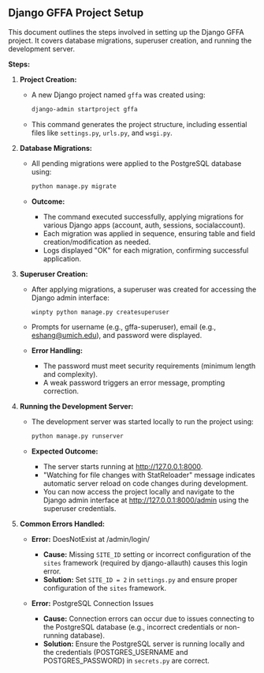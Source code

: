 ## Django GFFA Project Setup

This document outlines the steps involved in setting up the Django GFFA project. It covers database migrations, superuser creation, and running the development server.

**Steps:**

1. **Project Creation:**

   - A new Django project named `gffa`  was created using:

     ```bash
     django-admin startproject gffa
     ```

   - This command generates the project structure, including essential files like `settings.py`, `urls.py`, and `wsgi.py`.

2. **Database Migrations:**

   - All pending migrations were applied to the PostgreSQL database using:

     ```bash
     python manage.py migrate
     ```

   - **Outcome:** 
      - The command executed successfully, applying migrations for various Django apps (account, auth, sessions, socialaccount).
      - Each migration was applied in sequence, ensuring table and field creation/modification as needed.
      - Logs displayed "OK" for each migration, confirming successful application.

3. **Superuser Creation:**

   - After applying migrations, a superuser was created for accessing the Django admin interface:

     ```bash
     winpty python manage.py createsuperuser
     ```

   - Prompts for username (e.g., gffa-superuser), email (e.g., eshang@umich.edu), and password were displayed.

   - **Error Handling:**
     - The password must meet security requirements (minimum length and complexity). 
     - A weak password triggers an error message, prompting correction.

4. **Running the Development Server:**

   - The development server was started locally to run the project using:

     ```bash
     python manage.py runserver
     ```

   - **Expected Outcome:**
     - The server starts running at http://127.0.0.1:8000.
     - "Watching for file changes with StatReloader" message indicates automatic server reload on code changes during development.
     - You can now access the project locally and navigate to the Django admin interface at http://127.0.0.1:8000/admin using the superuser credentials.

5. **Common Errors Handled:**

   - **Error:** DoesNotExist at /admin/login/
     - **Cause:** Missing `SITE_ID` setting or incorrect configuration of the `sites` framework (required by django-allauth) causes this login error.
     - **Solution:** Set `SITE_ID = 2` in `settings.py` and ensure proper configuration of the `sites` framework.

   - **Error:** PostgreSQL Connection Issues
     - **Cause:** Connection errors can occur due to issues connecting to the PostgreSQL database (e.g., incorrect credentials or non-running database).
     - **Solution:** Ensure the PostgreSQL server is running locally and the credentials (POSTGRES_USERNAME and POSTGRES_PASSWORD) in `secrets.py` are correct.
